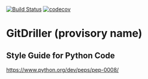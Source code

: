 [![Build Status](https://travis-ci.com/avancinirodrigo/gitdriller.svg?token=5ZEHUCMbsFiYovGrh5Hp&branch=master)](https://travis-ci.com/avancinirodrigo/gitdriller)
[![codecov](https://codecov.io/gh/avancinirodrigo/gitdriller/branch/master/graph/badge.svg?token=s6IQehSnnQ)](https://codecov.io/gh/avancinirodrigo/gitdriller)

# GitDriller (provisory name)

## Style Guide for Python Code
https://www.python.org/dev/peps/pep-0008/

